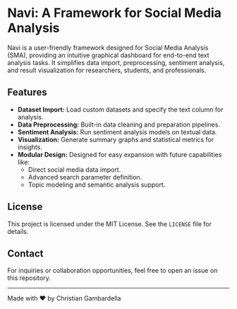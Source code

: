 # Navi: A Framework for Social Media Analysis

Navi is a user-friendly framework designed for Social Media Analysis (SMA), providing an intuitive graphical dashboard for end-to-end text analysis tasks. It simplifies data import, preprocessing, sentiment analysis, and result visualization for researchers, students, and professionals.

## Features
- **Dataset Import:** Load custom datasets and specify the text column for analysis.
- **Data Preprocessing:** Built-in data cleaning and preparation pipelines.
- **Sentiment Analysis:** Run sentiment analysis models on textual data.
- **Visualization:** Generate summary graphs and statistical metrics for insights.
- **Modular Design:** Designed for easy expansion with future capabilities like:
   - Direct social media data import.
   - Advanced search parameter definition.
   - Topic modeling and semantic analysis support.

## License
This project is licensed under the MIT License. See the `LICENSE` file for details.

## Contact
For inquiries or collaboration opportunities, feel free to open an issue on this repository.

---
Made with ❤️ by Christian Gambardella
